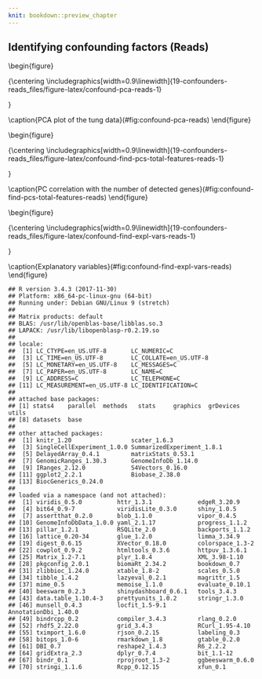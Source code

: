```yaml
---
knit: bookdown::preview_chapter
---
```


## Identifying confounding factors (Reads)



\begin{figure}

{\centering \includegraphics[width=0.9\linewidth]{19-confounders-reads_files/figure-latex/confound-pca-reads-1} 

}

\caption{PCA plot of the tung data}(\#fig:confound-pca-reads)
\end{figure}

\begin{figure}

{\centering \includegraphics[width=0.9\linewidth]{19-confounders-reads_files/figure-latex/confound-find-pcs-total-features-reads-1} 

}

\caption{PC correlation with the number of detected genes}(\#fig:confound-find-pcs-total-features-reads)
\end{figure}

\begin{figure}

{\centering \includegraphics[width=0.9\linewidth]{19-confounders-reads_files/figure-latex/confound-find-expl-vars-reads-1} 

}

\caption{Explanatory variables}(\#fig:confound-find-expl-vars-reads)
\end{figure}


```
## R version 3.4.3 (2017-11-30)
## Platform: x86_64-pc-linux-gnu (64-bit)
## Running under: Debian GNU/Linux 9 (stretch)
## 
## Matrix products: default
## BLAS: /usr/lib/openblas-base/libblas.so.3
## LAPACK: /usr/lib/libopenblasp-r0.2.19.so
## 
## locale:
##  [1] LC_CTYPE=en_US.UTF-8       LC_NUMERIC=C              
##  [3] LC_TIME=en_US.UTF-8        LC_COLLATE=en_US.UTF-8    
##  [5] LC_MONETARY=en_US.UTF-8    LC_MESSAGES=C             
##  [7] LC_PAPER=en_US.UTF-8       LC_NAME=C                 
##  [9] LC_ADDRESS=C               LC_TELEPHONE=C            
## [11] LC_MEASUREMENT=en_US.UTF-8 LC_IDENTIFICATION=C       
## 
## attached base packages:
## [1] stats4    parallel  methods   stats     graphics  grDevices utils    
## [8] datasets  base     
## 
## other attached packages:
##  [1] knitr_1.20                 scater_1.6.3              
##  [3] SingleCellExperiment_1.0.0 SummarizedExperiment_1.8.1
##  [5] DelayedArray_0.4.1         matrixStats_0.53.1        
##  [7] GenomicRanges_1.30.3       GenomeInfoDb_1.14.0       
##  [9] IRanges_2.12.0             S4Vectors_0.16.0          
## [11] ggplot2_2.2.1              Biobase_2.38.0            
## [13] BiocGenerics_0.24.0       
## 
## loaded via a namespace (and not attached):
##  [1] viridis_0.5.0          httr_1.3.1             edgeR_3.20.9          
##  [4] bit64_0.9-7            viridisLite_0.3.0      shiny_1.0.5           
##  [7] assertthat_0.2.0       blob_1.1.0             vipor_0.4.5           
## [10] GenomeInfoDbData_1.0.0 yaml_2.1.17            progress_1.1.2        
## [13] pillar_1.2.1           RSQLite_2.0            backports_1.1.2       
## [16] lattice_0.20-34        glue_1.2.0             limma_3.34.9          
## [19] digest_0.6.15          XVector_0.18.0         colorspace_1.3-2      
## [22] cowplot_0.9.2          htmltools_0.3.6        httpuv_1.3.6.1        
## [25] Matrix_1.2-7.1         plyr_1.8.4             XML_3.98-1.10         
## [28] pkgconfig_2.0.1        biomaRt_2.34.2         bookdown_0.7          
## [31] zlibbioc_1.24.0        xtable_1.8-2           scales_0.5.0          
## [34] tibble_1.4.2           lazyeval_0.2.1         magrittr_1.5          
## [37] mime_0.5               memoise_1.1.0          evaluate_0.10.1       
## [40] beeswarm_0.2.3         shinydashboard_0.6.1   tools_3.4.3           
## [43] data.table_1.10.4-3    prettyunits_1.0.2      stringr_1.3.0         
## [46] munsell_0.4.3          locfit_1.5-9.1         AnnotationDbi_1.40.0  
## [49] bindrcpp_0.2           compiler_3.4.3         rlang_0.2.0           
## [52] rhdf5_2.22.0           grid_3.4.3             RCurl_1.95-4.10       
## [55] tximport_1.6.0         rjson_0.2.15           labeling_0.3          
## [58] bitops_1.0-6           rmarkdown_1.8          gtable_0.2.0          
## [61] DBI_0.7                reshape2_1.4.3         R6_2.2.2              
## [64] gridExtra_2.3          dplyr_0.7.4            bit_1.1-12            
## [67] bindr_0.1              rprojroot_1.3-2        ggbeeswarm_0.6.0      
## [70] stringi_1.1.6          Rcpp_0.12.15           xfun_0.1
```
